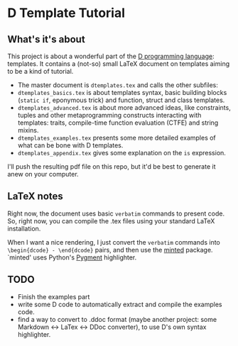 D Template Tutorial
===================

What's it's about
-----------------

This project is about a wonderful part of the [D programming language](www.dlang.org "D Website"): templates. It contains a (not-so) small LaTeX document on templates aiming to be a kind of tutorial.

* The master document is `dtemplates.tex` and calls the other subfiles:
* `dtemplates_basics.tex` is about templates syntax, basic building blocks (`static if`, eponymous trick) and function, struct and class templates.
* `dtemplates_advanced.tex` is about more advanced ideas, like constraints, tuples and other metaprogramming constructs interacting with templates: traits, compile-time function evaluation (CTFE) and string mixins.
* `dtemplates_examples.tex` presents some more detailed examples of what can be bone with D templates.
* `dtemplates_appendix.tex` gives some explanation on the `is` expression.

I'll push the resulting pdf file on this repo, but it'd be best to generate it anew on your computer.

LaTeX notes
-----------

Right now, the document uses basic `verbatim` commands to present code. So, right now, you can compile the .tex files using your standard LaTeX installation. 

When I want a nice rendering, I just convert the `verbatim` commands into `\begin{dcode} - \end{dcode}` pairs, and then use the [minted](http://code.google.com/p/minted/) package. `minted' uses Python's [Pygment](pygment.org) highlighter.

TODO
----

* Finish the examples part
* write some D code to automatically extract and compile the examples code.
* find a way to convert to .ddoc format (maybe another project: some Markdown <-> LaTex <-> DDoc converter), to use D's own syntax highlighter.

